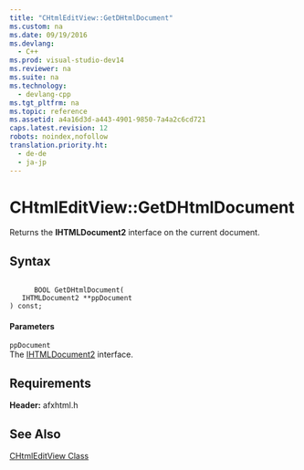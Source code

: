 ```yaml
---
title: "CHtmlEditView::GetDHtmlDocument"
ms.custom: na
ms.date: 09/19/2016
ms.devlang: 
  - C++
ms.prod: visual-studio-dev14
ms.reviewer: na
ms.suite: na
ms.technology: 
  - devlang-cpp
ms.tgt_pltfrm: na
ms.topic: reference
ms.assetid: a4a16d3d-a443-4901-9850-7a4a2c6cd721
caps.latest.revision: 12
robots: noindex,nofollow
translation.priority.ht: 
  - de-de
  - ja-jp
---
```

# CHtmlEditView::GetDHtmlDocument
Returns the **IHTMLDocument2** interface on the current document.  
  
## Syntax  
  
```  
  
      BOOL GetDHtmlDocument(  
   IHTMLDocument2 **ppDocument  
) const;  
```  
  
#### Parameters  
 `ppDocument`  
 The [IHTMLDocument2](https://msdn.microsoft.com/en-us/library/aa752574.aspx) interface.  
  
## Requirements  
 **Header:** afxhtml.h  
  
## See Also  
 [CHtmlEditView Class](../vs140/CHtmlEditView-Class.md)